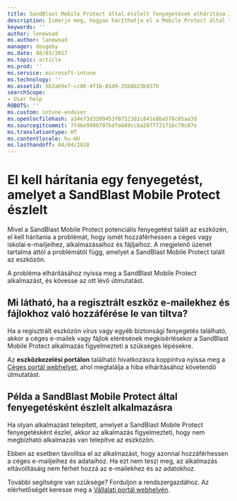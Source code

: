 ```yaml
---
title: SandBlast Mobile Protect által észlelt fenyegetések elhárítása iOS-en | Microsoft Docs
description: Ismerje meg, hogyan háríthatja el a Mobile Protect által talált fenyegetéseket iOS-en.
keywords: ''
author: lenewsad
ms.author: lanewsad
manager: dougeby
ms.date: 08/03/2017
ms.topic: article
ms.prod: ''
ms.service: microsoft-intune
ms.technology: ''
ms.assetid: 5b2a69e7-cc86-4f1b-81d9-35b8b23b937b
searchScope:
- User help
ROBOTS: ''
ms.custom: intune-enduser
ms.openlocfilehash: a34e73d3209453f07523d1c841e8ba578c85aa3d
ms.sourcegitcommit: 7f46e9990797bdfa669ccba2077721f1bc70c07e
ms.translationtype: HT
ms.contentlocale: hu-HU
ms.lasthandoff: 04/04/2018
---
```

# <a name="you-need-to-resolve-a-threat-found-by-sandblast-mobile-protect"></a>El kell hárítania egy fenyegetést, amelyet a SandBlast Mobile Protect észlelt

Mivel a SandBlast Mobile Protect potenciális fenyegetést talált az eszközén, el kell hárítania a problémát, hogy ismét hozzáférhessen a céges vagy iskolai e-mailjeihez, alkalmazásaihoz és fájljaihoz. A megjelenő üzenet tartalma attól a problémától függ, amelyet a SandBlast Mobile Protect talált az eszközön.

A probléma elhárításához nyissa meg a SandBlast Mobile Protect alkalmazást, és kövesse az ott lévő útmutatást.

## <a name="what-you-might-see-if-your-enrolled-device-is-blocked-from-accessing-email-or-files"></a>Mi látható, ha a regisztrált eszköz e-mailekhez és fájlokhoz való hozzáférése le van tiltva?

Ha a regisztrált eszközön vírus vagy egyéb biztonsági fenyegetés található, akkor a céges e-mailek vagy fájlok elérésének megkísérlésekor a SandBlast Mobile Protect alkalmazás figyelmezteti a szükséges lépésekre.

Az **eszközkezelési portálon** található hivatkozásra koppintva nyissa meg a [Céges portál webhelyet](http://portal.manage.microsoft.com), ahol megtalálja a hiba elhárításához követendő útmutatást.

## <a name="example-of-an-app-that-sandblast-mobile-protect-sees-as-a-threat"></a>Példa a SandBlast Mobile Protect által fenyegetésként észlelt alkalmazásra

Ha olyan alkalmazást telepített, amelyet a SandBlast Mobile Protect fenyegetésként észlel, akkor az alkalmazás figyelmezteti, hogy nem megbízható alkalmazás van telepítve az eszközön.

Ebben az esetben távolítsa el az alkalmazást, hogy azonnal hozzáférhessen a céges e-mailjeihez és adataihoz. Ha ezt nem teszi meg, az alkalmazás eltávolításáig nem férhet hozzá az e-mailekhez és az adatokhoz.

További segítségre van szüksége? Forduljon a rendszergazdához. Az elérhetőségét keresse meg a [Vállalati portál webhelyén](http://portal.manage.microsoft.com).
